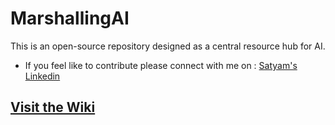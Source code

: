 # MarshallingAI
This is an open-source repository designed as a central resource hub for AI. 

- If you feel like to contribute please connect with me on : [Satyam's Linkedin](https://www.linkedin.com/in/satyam-sm)

## [Visit the Wiki](https://github.com/05satyam/MarshallingAI/wiki)

